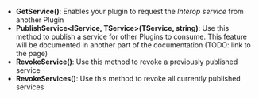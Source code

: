 - **GetService<IService>()**: Enables your plugin to request the <dfn aria-label="Service which allows Plugins to interact with another Plugin. For example, the PDF Plugin uses the Dictionary Interop to display its embedded dictionary popup.">Interop service</dfn> from another Plugin
- **PublishService<IService, TService>(TService, string)**: Use this method to publish a service for other Plugins to consume. This feature will be documented in another part of the documentation (TODO: link to the page)
- **RevokeService<IService>()**: Use this method to revoke a previously published service
- **RevokeServices()**: Use this method to revoke all currently published services